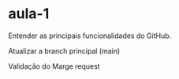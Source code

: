 # aula-1
Entender as principais funcionalidades do GitHub. 

Atualizar a branch principal (main)

Validação do Marge request

